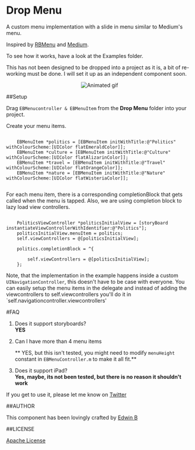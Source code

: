 # Drop Menu

A custom menu implementation with a slide in menu similar to Medium's menu.

Inspired by [RBMenu](https://github.com/RoshanNindrai/RBMenu) and [Medium](https://github.com/pixyzehn/MediumMenu).


To see how it works, have a look at the Examples folder.

This has not been designed to be dropped into a project as it is, a bit of re-working must be done. I will set it up as an independent component soon.

<p align="center">
  <img src="http://i.imgur.com/ese3dUO.gif" alt="Animated gif">
</p>

##Setup

Drag `EBMenucontroller & EBMenuItem` from the **Drop Menu** folder into your project.

Create your menu items.

```

	EBMenuItem *politics = [EBMenuItem initWithTitle:@"Politics" withColourScheme:[UIColor flatEmeraldColor]];
	EBMenuItem *culture = [EBMenuItem initWithTitle:@"Culture" withColourScheme:[UIColor flatAlizarinColor]];
	EBMenuItem *travel = [EBMenuItem initWithTitle:@"Travel" withColourScheme:[UIColor flatOrangeColor]];
	EBMenuItem *nature = [EBMenuItem initWithTitle:@"Nature" withColourScheme:[UIColor flatWisteriaColor]];	
	

```

For each menu item, there is a corresponding completionBlock that gets called when the menu is tapped. Also, we are using completion block to lazy load view controllers.

```

	PoliticsViewController *politicsInitialView = [storyBoard instantiateViewControllerWithIdentifier:@"Politics"];
	politicsInitialView.menuItem = politics;
	self.viewControllers = @[politicsInitialView];

	politics.completionBlock = ^{
		
		self.viewControllers = @[politicsInitialView];
	};
```

Note, that the implementation in the example happens inside a custom `UINavigationController`, this doesn't have to be case with everyone. You can easily setup the menu items in the delegate and instead of adding the viewcontrollers to self.viewcontrollers you'll do it in `self.navigationcontroller.viewcontrollers'

#FAQ
1. Does it support storyboards?   
**YES**

2. Can I have more than 4 menu items   

    ** YES, but this isn't tested, you 
    might need to modify `menuHeight` constant in `EBMenuController.m` to make it all fit.**  
3. Does it support iPad?  
**Yes, maybe, its not been tested, but there is no reason it shouldn't work** 


If you get to use it, please let me know on [Twitter](http://www.twitter.com/edwinbosire)

##AUTHOR

This component has been lovingly crafted by [Edwin B](http://www.twitter.com/edwinbosire)

##LICENSE

[Apache License](https://github.com/edwinbosire/DropMenu/blob/master/LICENSE)
